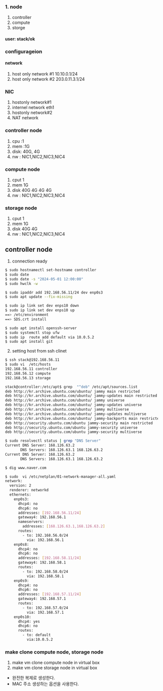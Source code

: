 ### 1. node
1. controller 
2. compute
3. storge

#### user: stack/ok

### configurageion 
#### network 
1. host only network #1 10.10.0.1/24
2. host only network #2 203.0.11.3.1/24

### NIC
1. hostonly network#1
2. internel network eth1
3. hostonly network#2 
4. NAT network

### controller node
1. cpu :1
2. mem :1G
3. disk: 40G, 4G
4. nw : NIC1,NIC2,NIC3,NIC4

### compute node 
1. cput 1
2. mem 1G
3. disk 40G 4G 4G 4G
4. nw : NIC1,NIC2,NIC3,NIC4

### storage node 
1. cput 1
2. mem 1G
3. disk 40G 4G
4. nw : NIC1,NIC2,NIC3,NIC4


## controller node

1. connection ready 
```sh
$ sudo hostnamectl set-hostname controller
$ sudo date
$ sudo date -s "2024-05-01 12:00:00"
$ sudo hwclk -w 

$ sudo ipaddr add 192.168.56.11/24 dev enp0s3
$ sudo apt update --fix-missing

$ sudo ip link set dev enps10 down
$ sudo ip link set dev enps10 up
==> /etc/environment
==> SDS.crt install 

$ sudo apt install openssh-server 
$ sudo systemctl stop ufw
$ sudo ip  route add default via 10.0.5.2
$ sudo apt install git
```
2. setting host from ssh clinet
```sh
$ ssh stack@192.168.56.11
$ sudo vi  /etc/hosts
192.168.56.11 controller
192.168.56.12 compute
192.168.56.13 storage

stack@controller:/etc/apt$ grep  "^deb" /etc/apt/sources.list
deb http://kr.archive.ubuntu.com/ubuntu/ jammy main restricted
deb http://kr.archive.ubuntu.com/ubuntu/ jammy-updates main restricted
deb http://kr.archive.ubuntu.com/ubuntu/ jammy universe
deb http://kr.archive.ubuntu.com/ubuntu/ jammy-updates universe
deb http://kr.archive.ubuntu.com/ubuntu/ jammy multiverse
deb http://kr.archive.ubuntu.com/ubuntu/ jammy-updates multiverse
deb http://kr.archive.ubuntu.com/ubuntu/ jammy-backports main restricted universe multiverse
deb http://security.ubuntu.com/ubuntu jammy-security main restricted
deb http://security.ubuntu.com/ubuntu jammy-security universe
deb http://security.ubuntu.com/ubuntu jammy-security multiverse

$ sudo resolvectl status | grep "DNS Server"
Current DNS Server: 168.126.63.2
       DNS Servers: 168.126.63.1 168.126.63.2
Current DNS Server: 168.126.63.2
       DNS Servers: 168.126.63.1 168.126.63.2

$ dig www.naver.com

$ sudo  vi /etc/netplan/01-network-manager-all.yaml
network:
  version: 2
  renderer: networkd
  ethernets:
    enp0s3:
      dhcp4: no
      dhcp6: no
      addresses: [192.168.56.11/24]
      gateway4: 192.168.56.1
      nameservers:
        addresses: [168.126.63.1,168.126.63.2]
      routes:
        - to: 192.168.56.0/24
          via: 192.168.56.1
    enp0s8:
      dhcp4: no
      dhcp6: no
      addresses: [192.168.58.11/24]
      gateway4: 192.168.58.1
      routes:
        - to: 192.168.58.0/24
          via: 192.168.58.1
    enp0s9:
      dhcp4: no
      dhcp6: no
      addresses: [192.168.57.11/24]
      gateway4: 192.168.57.1  
      routes:
        - to: 192.168.57.0/24
          via: 192.168.57.1
    enp0s10:
      dhcp4: yes
      dhcp6: no 
      routes:
        - to: default
          via:10.0.5.2     
```

### make clone compute node, storage node

1. make vm clone  compute node in virtual box
2. make vm clone  storage node in virtual box 

* 완전한 복제로 생성한다. 
* MAC 주소 생성하는 옵션을 사용한다. 





